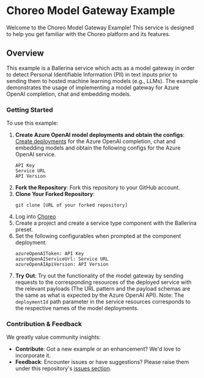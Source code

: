 # Choreo Model Gateway Example

Welcome to the Choreo Model Gateway Example! This service is designed to help you get familiar with the Choreo platform and its features.

## Overview

This example is a Ballerina service which acts as a model gateway in order to detect Personal Identifiable Information (PII) in text inputs prior to sending them to hosted machine learning models (e.g., LLMs). The example demonstrates the usage of implementing a model gateway for Azure OpenAI completion, chat and embedding models.

### Getting Started

To use this example:

1. **Create Azure OpenAI model deployments and obtain the configs**: [Create deployments](https://learn.microsoft.com/en-us/azure/ai-services/openai/how-to/create-resource?pivots=web-portal) for the Azure OpenAI completion, chat and embedding models and obtain the following configs for the Azure OpenAI service.
    ```
    API Key
    Service URL
    API Version
    ```
2. **Fork the Repository**: Fork this repository to your GitHub account.
3. **Clone Your Forked Repository**:
   ```
   git clone [URL of your forked repository]
   ```
4. Log into [Choreo](https://console.choreo.dev/)
5. Create a project and create a service type component with the Ballerina preset.
6. Set the following configurables when prompted at the component deployment.
    ```
    azureOpenAIToken: API Key
    azureOpenAIServiceUrl: Service URL
    azureOpenAIApiVersion: API Version
    ```
7. **Try Out**: Try out the functionality of the model gateway by sending requests to the corresponding resources of the deployed service with the relevant payloads (The URL pattern and the payload schemas are the same as what is expected by the Azure OpenAI API).
Note: The `deploymentId` path parameter in the service resources corresponds to the respective names of the model deployments.

### Contribution & Feedback

We greatly value community insights:

- **Contribute**: Got a new example or an enhancement? We'd love to incorporate it.
- **Feedback**: Encounter issues or have suggestions? Please raise them under this repository's [issues section](https://github.com/wso2/choreo-examples/issues).
